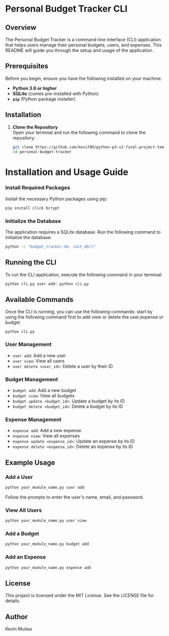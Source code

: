 # Personal Budget Tracker CLI

## Overview

The Personal Budget Tracker is a command-line interface (CLI) application that helps users manage their personal budgets, users, and expenses. This README will guide you through the setup and usage of the application.

## Prerequisites

Before you begin, ensure you have the following installed on your machine:

- **Python 3.6 or higher**
- **SQLite** (comes pre-installed with Python)
- **`pip`** (Python package installer)

## Installation

1. **Clone the Repository**  
   Open your terminal and run the following command to clone the repository:

   ```bash
   git clone https://github.com/kevi799/python-p3-v2-final-project-template
   cd personal-budget-tracker
   ```

# Installation and Usage Guide

### Install Required Packages

Install the necessary Python packages using pip:

```bash
pip install click bcrypt
```

### Initialize the Database

The application requires a SQLite database. Run the following command to initialize the database:

```bash
python -c "budget_tracker.db; init_db()"
```

## Running the CLI

To run the CLI application, execute the following command in your terminal:

```bash
python cli.py user add: python cli.py


```

## Available Commands

Once the CLI is running, you can use the following commands:
start by using the following command first to add view or delete the user,expense or budget

```
python cli.py
```

### User Management

- `user add`: Add a new user
- `user view`: View all users
- `user delete <user_id>`: Delete a user by their ID

### Budget Management

- `budget add`: Add a new budget
- `budget view`: View all budgets
- `budget update <budget_id>`: Update a budget by its ID
- `budget delete <budget_id>`: Delete a budget by its ID

### Expense Management

- `expense add`: Add a new expense
- `expense view`: View all expenses
- `expense update <expense_id>`: Update an expense by its ID
- `expense delete <expense_id>`: Delete an expense by its ID

## Example Usage

### Add a User

```bash
python your_module_name.py user add
```

Follow the prompts to enter the user's name, email, and password.

### View All Users

```bash
python your_module_name.py user view
```

### Add a Budget

```bash
python your_module_name.py budget add
```

### Add an Expense

```bash
python your_module_name.py expense add
```

## License

This project is licensed under the MIT License. See the LICENSE file for details.

## Author

Kevin Mulwa

```

```
